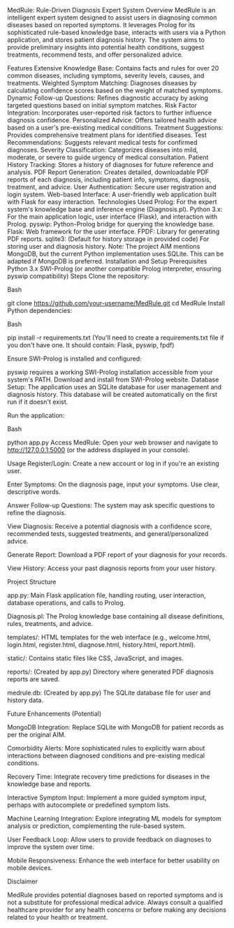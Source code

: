 
MedRule: Rule-Driven Diagnosis Expert System
Overview
MedRule is an intelligent expert system designed to assist users in diagnosing common diseases based on reported symptoms. It leverages Prolog for its sophisticated rule-based knowledge base, interacts with users via a Python application, and stores patient diagnosis history. The system aims to provide preliminary insights into potential health conditions, suggest treatments, recommend tests, and offer personalized advice.

Features
Extensive Knowledge Base: Contains facts and rules for over 20 common diseases, including symptoms, severity levels, causes, and treatments.
Weighted Symptom Matching: Diagnoses diseases by calculating confidence scores based on the weight of matched symptoms.
Dynamic Follow-up Questions: Refines diagnostic accuracy by asking targeted questions based on initial symptom matches.
Risk Factor Integration: Incorporates user-reported risk factors to further influence diagnosis confidence.
Personalized Advice: Offers tailored health advice based on a user's pre-existing medical conditions.
Treatment Suggestions: Provides comprehensive treatment plans for identified diseases.
Test Recommendations: Suggests relevant medical tests for confirmed diagnoses.
Severity Classification: Categorizes diseases into mild, moderate, or severe to guide urgency of medical consultation.
Patient History Tracking: Stores a history of diagnoses for future reference and analysis.
PDF Report Generation: Creates detailed, downloadable PDF reports of each diagnosis, including patient info, symptoms, diagnosis, treatment, and advice.
User Authentication: Secure user registration and login system.
Web-based Interface: A user-friendly web application built with Flask for easy interaction.
Technologies Used
Prolog: For the expert system's knowledge base and inference engine (Diagnosis.pl).
Python 3.x: For the main application logic, user interface (Flask), and interaction with Prolog.
pyswip: Python-Prolog bridge for querying the knowledge base.
Flask: Web framework for the user interface.
FPDF: Library for generating PDF reports.
sqlite3: (Default for history storage in provided code) For storing user and diagnosis history. Note: The project AIM mentions MongoDB, but the current Python implementation uses SQLite. This can be adapted if MongoDB is preferred.
Installation and Setup
Prerequisites
Python 3.x
SWI-Prolog (or another compatible Prolog interpreter, ensuring pyswip compatibility)
Steps
Clone the repository:

Bash

git clone https://github.com/your-username/MedRule.git
cd MedRule
Install Python dependencies:

Bash

pip install -r requirements.txt
(You'll need to create a requirements.txt file if you don't have one. It should contain: Flask, pyswip, fpdf)

Ensure SWI-Prolog is installed and configured:

pyswip requires a working SWI-Prolog installation accessible from your system's PATH.
Download and install from SWI-Prolog website.
Database Setup:
The application uses an SQLite database for user management and diagnosis history. This database will be created automatically on the first run if it doesn't exist.

Run the application:

Bash

python app.py
Access MedRule:
Open your web browser and navigate to http://127.0.0.1:5000 (or the address displayed in your console).

Usage
Register/Login: Create a new account or log in if you're an existing user.

Enter Symptoms: On the diagnosis page, input your symptoms. Use clear, descriptive words.

Answer Follow-up Questions: The system may ask specific questions to refine the diagnosis.

View Diagnosis: Receive a potential diagnosis with a confidence score, recommended tests, suggested treatments, and general/personalized advice.

Generate Report: Download a PDF report of your diagnosis for your records.

View History: Access your past diagnosis reports from your user history.

Project Structure

app.py: Main Flask application file, handling routing, user interaction, database operations, and calls to Prolog.

Diagnosis.pl: The Prolog knowledge base containing all disease definitions, rules, treatments, and advice.

templates/: HTML templates for the web interface (e.g., welcome.html, login.html, register.html, diagnose.html, history.html, report.html).

static/: Contains static files like CSS, JavaScript, and images.

reports/: (Created by app.py) Directory where generated PDF diagnosis reports are saved.

medrule.db: (Created by app.py) The SQLite database file for user and history data.

Future Enhancements (Potential)

MongoDB Integration: Replace SQLite with MongoDB for patient records as per the original AIM.

Comorbidity Alerts: More sophisticated rules to explicitly warn about interactions between diagnosed conditions and pre-existing medical conditions.

Recovery Time: Integrate recovery time predictions for diseases in the knowledge base and reports.

Interactive Symptom Input: Implement a more guided symptom input, perhaps with autocomplete or predefined symptom lists.

Machine Learning Integration: Explore integrating ML models for symptom analysis or prediction, complementing the rule-based system.

User Feedback Loop: Allow users to provide feedback on diagnoses to improve the system over time.

Mobile Responsiveness: Enhance the web interface for better usability on mobile devices.

Disclaimer

MedRule provides potential diagnoses based on reported symptoms and is not a substitute for professional medical advice. Always consult a qualified healthcare provider for any health concerns or before making any decisions related to your health or treatment.


